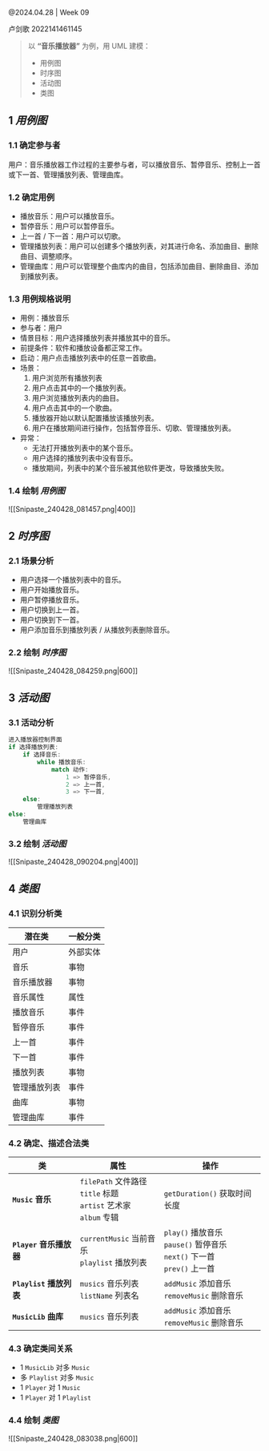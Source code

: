 @2024.04.28 | Week 09

卢剑歌 2022141461145

> 以 **“音乐播放器”** 为例，用 UML 建模：
> 
> - 用例图
> - 时序图
> - 活动图
> - 类图

## 1 *用例图*

### 1.1 确定参与者

用户：音乐播放器工作过程的主要参与者，可以播放音乐、暂停音乐、控制上一首或下一首、管理播放列表、管理曲库。

### 1.2 确定用例

- 播放音乐：用户可以播放音乐。
- 暂停音乐：用户可以暂停音乐。
- 上一首 / 下一首：用户可以切歌。
- 管理播放列表：用户可以创建多个播放列表，对其进行命名、添加曲目、删除曲目、调整顺序。
- 管理曲库：用户可以管理整个曲库内的曲目，包括添加曲目、删除曲目、添加到播放列表。

### 1.3 用例规格说明

- 用例：播放音乐
- 参与者：用户
- 情景目标：用户选择播放列表并播放其中的音乐。
- 前提条件：软件和播放设备都正常工作。
- 启动：用户点击播放列表中的任意一首歌曲。
- 场景：
	1. 用户浏览所有播放列表
	2. 用户点击其中的一个播放列表。
	3. 用户浏览播放列表内的曲目。
	4. 用户点击其中的一个歌曲。
	5. 播放器开始以默认配置播放该播放列表。
	6. 用户在播放期间进行操作，包括暂停音乐、切歌、管理播放列表。
- 异常：
	- 无法打开播放列表中的某个音乐。
	- 用户选择的播放列表中没有音乐。
	- 播放期间，列表中的某个音乐被其他软件更改，导致播放失败。

### 1.4 绘制 *用例图*

![[Snipaste_240428_081457.png|400]]

<div style="page-break-after: always"></div>

## 2 *时序图*

### 2.1 场景分析

- 用户选择一个播放列表中的音乐。
- 用户开始播放音乐。
- 用户暂停播放音乐。
- 用户切换到上一首。
- 用户切换到下一首。
- 用户添加音乐到播放列表 / 从播放列表删除音乐。

### 2.2 绘制 *时序图*

![[Snipaste_240428_084259.png|600]]

<div style="page-break-after: always"></div>

## 3 *活动图*

### 3.1 活动分析

```rust
进入播放器控制界面
if 选择播放列表:
	if 选择音乐:
		while 播放音乐:
			match 动作:
				1 => 暂停音乐,
				2 => 上一首,
				3 => 下一首,
	else:
		管理播放列表
else:
	管理曲库
```

### 3.2 绘制 *活动图*

![[Snipaste_240428_090204.png|400]]

<div style="page-break-after: always"></div>

## 4 *类图*

### 4.1 识别分析类

| 潜在类    | 一般分类 |
| ------ | ---- |
| 用户     | 外部实体 |
| 音乐     | 事物   |
| 音乐播放器  | 事物   |
| 音乐属性   | 属性   |
| 播放音乐   | 事件   |
| 暂停音乐   | 事件   |
| 上一首    | 事件   |
| 下一首    | 事件   |
| 播放列表   | 事物   |
| 管理播放列表 | 事件   |
| 曲库     | 事物   |
| 管理曲库   | 事件   |

### 4.2 确定、描述合法类

| 类                   | 属性                                                          | 操作                                                              |
| ------------------- | ----------------------------------------------------------- | --------------------------------------------------------------- |
| **`Music` 音乐**      | `filePath` 文件路径<br>`title` 标题<br>`artist` 艺术家<br>`album` 专辑 | `getDuration()` 获取时间长度                                          |
| **`Player` 音乐播放器**  | `currentMusic` 当前音乐<br>`playlist` 播放列表                      | `play()` 播放音乐<br>`pause()` 暂停音乐<br>`next()` 下一首<br>`prev()` 上一首 |
| **`Playlist` 播放列表** | `musics` 音乐列表<br>`listName` 列表名                             | `addMusic` 添加音乐<br>`removeMusic` 删除音乐                           |
| **`MusicLib` 曲库**   | `musics` 音乐列表                                               | `addMusic` 添加音乐<br>`removeMusic` 删除音乐                           |

<div style="page-break-after: always"></div>

### 4.3 确定类间关系

- 1 `MusicLib` 对多 `Music`
- 多 `Playlist` 对多 `Music`
- 1 `Player` 对 1 `Music`
- 1 `Player` 对 1 `Playlist`

### 4.4 绘制 *类图*

![[Snipaste_240428_083038.png|600]]
